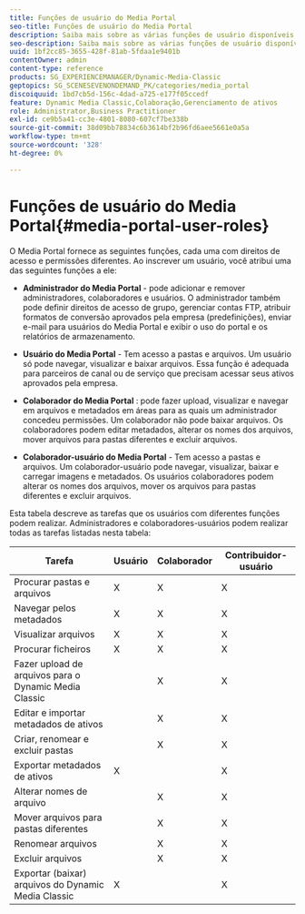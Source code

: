 ```yaml
---
title: Funções de usuário do Media Portal
seo-title: Funções de usuário do Media Portal
description: Saiba mais sobre as várias funções de usuário disponíveis no Media Portal.
seo-description: Saiba mais sobre as várias funções de usuário disponíveis no Media Portal.
uuid: 1bf2cc85-3655-428f-81ab-5fdaa1e9401b
contentOwner: admin
content-type: reference
products: SG_EXPERIENCEMANAGER/Dynamic-Media-Classic
geptopics: SG_SCENESEVENONDEMAND_PK/categories/media_portal
discoiquuid: 1bd7cb5d-156c-4dad-a725-e177f05ccedf
feature: Dynamic Media Classic,Colaboração,Gerenciamento de ativos
role: Administrator,Business Practitioner
exl-id: ce9b5a41-cc3e-4801-8080-607cf7be338b
source-git-commit: 38d09bb78834c6b3614bf2b96fd6aee5661e0a5a
workflow-type: tm+mt
source-wordcount: '328'
ht-degree: 0%

---
```


# Funções de usuário do Media Portal{#media-portal-user-roles}

O Media Portal fornece as seguintes funções, cada uma com direitos de acesso e permissões diferentes. Ao inscrever um usuário, você atribui uma das seguintes funções a ele:

* **Administrador do Media Portal**  - pode adicionar e remover administradores, colaboradores e usuários. O administrador também pode definir direitos de acesso de grupo, gerenciar contas FTP, atribuir formatos de conversão aprovados pela empresa (predefinições), enviar e-mail para usuários do Media Portal e exibir o uso do portal e os relatórios de armazenamento.

* **Usuário do Media Portal**  - Tem acesso a pastas e arquivos. Um usuário só pode navegar, visualizar e baixar arquivos. Essa função é adequada para parceiros de canal ou de serviço que precisam acessar seus ativos aprovados pela empresa.

* **Colaborador do Media Portal** : pode fazer upload, visualizar e navegar em arquivos e metadados em áreas para as quais um administrador concedeu permissões. Um colaborador não pode baixar arquivos. Os colaboradores podem editar metadados, alterar os nomes dos arquivos, mover arquivos para pastas diferentes e excluir arquivos.

* **Colaborador-usuário do Media Portal**  - Tem acesso a pastas e arquivos. Um colaborador-usuário pode navegar, visualizar, baixar e carregar imagens e metadados. Os usuários colaboradores podem alterar os nomes dos arquivos, mover os arquivos para pastas diferentes e excluir arquivos.

Esta tabela descreve as tarefas que os usuários com diferentes funções podem realizar. Administradores e colaboradores-usuários podem realizar todas as tarefas listadas nesta tabela:

| Tarefa | Usuário | Colaborador | Contribuidor-usuário |
|--- |--- |--- |--- |
| Procurar pastas e arquivos | X | X | X |
| Navegar pelos metadados | X | X | X |
| Visualizar arquivos | X | X | X |
| Procurar ficheiros | X | X | X |
| Fazer upload de arquivos para o Dynamic Media Classic |  | X | X |
| Editar e importar metadados de ativos |  | X | X |
| Criar, renomear e excluir pastas |  | X | X |
| Exportar metadados de ativos | X |  | X |
| Alterar nomes de arquivo |  | X | X |
| Mover arquivos para pastas diferentes |  | X | X |
| Renomear arquivos |  | X | X |
| Excluir arquivos |  | X | X |
| Exportar (baixar) arquivos do Dynamic Media Classic | X |  | X |
